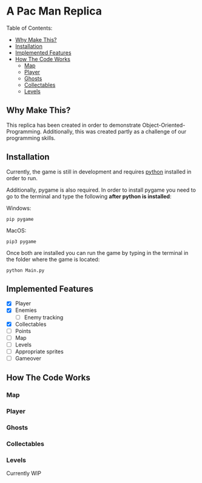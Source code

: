 # A Pac Man Replica

Table of Contents:
- [Why Make This?](#why-make-this)
- [Installation](#installation)
- [Implemented Features](#implemented-features)
- [How The Code Works](#how-the-code-works)
    - [Map](#map)
    - [Player](#player)
    - [Ghosts](#ghosts)
    - [Collectables](#collectables)
    - [Levels](#levels)

## Why Make This?

This replica has been created in order to demonstrate Object-Oriented-Programming. Additionally, this was created partly as a challenge of our programming skills.

## Installation

Currently, the game is still in development and requires [python](https://www.python.org/downloads/) installed in order to run.

Additionally, pygame is also required. In order to install pygame you need to go to the terminal and type the following **after python is installed**:

Windows:
```
pip pygame
```

MacOS:
```
pip3 pygame
```

Once both are installed you can run the game by typing in the terminal in the folder where the game is located:
```
python Main.py
```

## Implemented Features

- [x] Player
- [x] Enemies
    - [ ] Enemy tracking
- [x] Collectables
- [ ] Points
- [ ] Map
- [ ] Levels
- [ ] Appropriate sprites
- [ ] Gameover

## How The Code Works

### Map

### Player

### Ghosts

### Collectables

### Levels

Currently WIP